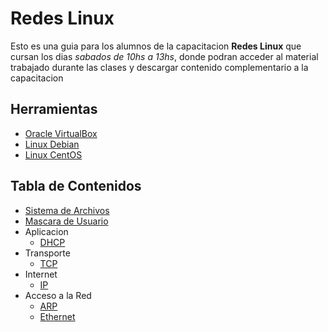 # Redes Linux

Esto es una guia para los alumnos de la capacitacion __Redes Linux__ que cursan los dias _sabados de 10hs a 13hs_, donde podran acceder al material trabajado durante las clases y descargar contenido complementario a la capacitacion

## Herramientas

* [Oracle VirtualBox](https://virtualbox.org)
* [Linux Debian](https://debian.org)
* [Linux CentOS](https://centos.org)

## Tabla de Contenidos
* [Sistema de Archivos](./docs/fs.md)
* [Mascara de Usuario](./docs/umask.md)
* Aplicacion
    * [DHCP](./docs/dhcp.md)
* Transporte
    * [TCP](./docs/tcp.md)
* Internet
    * [IP](./docs/ip.md)
* Acceso a la Red
    * [ARP](./docs/arp.md)
    * [Ethernet](./docs/eth.md)
